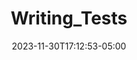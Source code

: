 ---
weight: 103
title: "Writing_Tests"
description: ""
icon: "browse_activity"
date: "2023-11-30T17:12:53-05:00"
lastmod: "2023-11-30T17:12:53-05:00"
draft: true
toc: true
---
